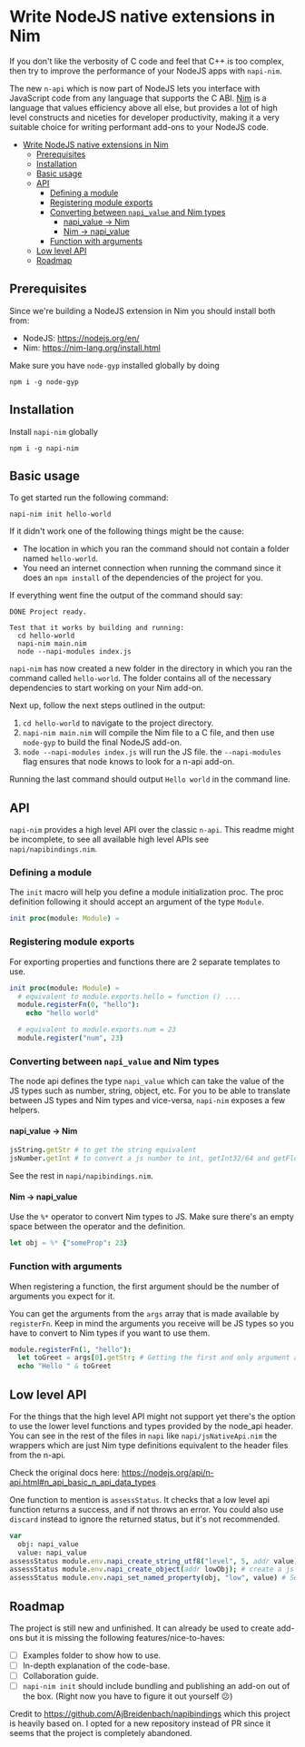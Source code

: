 # Write NodeJS native extensions in Nim
If you don't like the verbosity of C code and feel that C++ is too complex, then try to improve the performance of your NodeJS apps with `napi-nim`.

The new `n-api` which is now part of NodeJS lets you interface with JavaScript code from any language that supports the C ABI. [Nim](https://nim-lang.org/) is a language that values efficiency above all else, but provides a lot of high level constructs and niceties for developer productivity, making it a very suitable choice for writing performant add-ons to your NodeJS code.

- [Write NodeJS native extensions in Nim](#write-nodejs-native-extensions-in-nim)
  * [Prerequisites](#prerequisites)
  * [Installation](#installation)
  * [Basic usage](#basic-usage)
  * [API](#api)
    + [Defining a module](#defining-a-module)
    + [Registering module exports](#registering-module-exports)
    + [Converting between `napi_value` and Nim types](#converting-between--napi-value--and-nim-types)
      - [napi_value -> Nim](#napi-value----nim)
      - [Nim -> napi_value](#nim----napi-value)
    + [Function with arguments](#function-with-arguments)
  * [Low level API](#low-level-api)
  * [Roadmap](#roadmap)

## Prerequisites
Since we're building a NodeJS extension in Nim you should install both from:
- NodeJS:  https://nodejs.org/en/
- Nim:     https://nim-lang.org/install.html

Make sure you have `node-gyp` installed globally by doing 
```
npm i -g node-gyp
```

## Installation
Install `napi-nim` globally
```
npm i -g napi-nim
```


## Basic usage
To get started run the following command:
```
napi-nim init hello-world
```
If it didn't work one of the following things might be the cause:
- The location in which you ran the command should not contain a folder named `hello-world`.
- You need an internet connection when running the command since it does an `npm install` of the dependencies of the project for you.

If everything went fine the output of the command should say:
```
DONE Project ready.

Test that it works by building and running:
  cd hello-world
  napi-nim main.nim
  node --napi-modules index.js
```

`napi-nim` has now created a new folder in the directory in which you ran the command called `hello-world`.
The folder contains all of the necessary dependencies to start working on your Nim add-on.

Next up, follow the next steps outlined in the output:

1. `cd hello-world` to navigate to the project directory.
2. `napi-nim main.nim` will compile the Nim file to a C file, and then use `node-gyp` to build the final NodeJS add-on.
3. `node --napi-modules index.js` will run the JS file. the `--napi-modules` flag ensures that node knows to look for a n-api add-on.


Running the last command should output `Hello world` in the command line.

## API
`napi-nim` provides a high level API over the classic `n-api`.
This readme might be incomplete, to see all available high level APIs see `napi/napibindings.nim`.

### Defining a module
The `init` macro will help you define a module initialization proc.
The proc definition following it should accept an argument of the type `Module`.
```nim
init proc(module: Module) =
```

### Registering module exports
For exporting properties and functions there are 2 separate templates to use.
```nim
init proc(module: Module) =
  # equivalent to module.exports.hello = function () ....
  module.registerFn(0, "hello"):
    echo "hello world"

  # equivalent to module.exports.num = 23
  module.register("num", 23)
```

### Converting between `napi_value` and Nim types
The node api defines the type `napi_value` which can take the value of the JS types such as number, string, object, etc.
For you to be able to translate between JS types and Nim types and vice-versa, `napi-nim` exposes a few helpers.

#### napi_value -> Nim
```nim
jsString.getStr # to get the string equivalent
jsNumber.getInt # to convert a js number to int, getInt32/64 and getFloat32/64 are also available
```
See the rest in `napi/napibindings.nim`.

#### Nim -> napi_value
Use the `%*` operator to convert Nim types to JS.
Make sure there's an empty space between the operator and the definition.
```nim
let obj = %* {"someProp": 23}
```

### Function with arguments
When registering a function, the first argument should be the number of arguments you expect for it.

You can get the arguments from the `args` array that is made available by `registerFn`. Keep in mind the arguments you receive will be JS types so you have to convert to Nim types if you want to use them.
```nim
module.registerFn(1, "hello"):
  let toGreet = args[0].getStr; # Getting the first and only argument as a string
  echo "Hello " & toGreet
```

## Low level API
For the things that the high level API might not support yet there's the option to use the lower level functions and types provided
by the node_api header.
You can see in the rest of the files in `napi` like `napi/jsNativeApi.nim` the wrappers which are just Nim type definitions equivalent to the header files from the n-api.

Check the original docs here: https://nodejs.org/api/n-api.html#n_api_basic_n_api_data_types

One function to mention is `assessStatus`. It checks that a low level api function returns a success, and if not throws an error.
You could also use `discard` instead to ignore the returned status, but it's not recommended.

```nim
var
  obj: napi_value
  value: napi_value
assessStatus module.env.napi_create_string_utf8("level", 5, addr value) # create a js string and put it in value
assessStatus module.env.napi_create_object(addr lowObj); # create a js object and put it in obj
assessStatus module.env.napi_set_named_property(obj, "low", value) # Set the property low to be the value string
```



## Roadmap
The project is still new and unfinished.
It can already be used to create add-ons but it is missing the following features/nice-to-haves:

- [ ] Examples folder to show how to use.
- [ ] In-depth explanation of the code-base.
- [ ] Collaboration guide.
- [ ] `napi-nim init` should include bundling and publishing an add-on out of the box. (Right now you have to figure it out yourself 😕)

Credit to https://github.com/AjBreidenbach/napibindings which this project is heavily based on. I opted for a new repository instead of PR since it seems that the project is completely abandoned.
